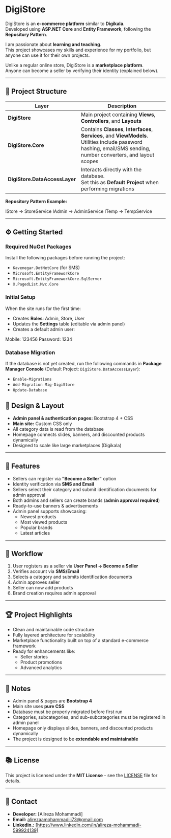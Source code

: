 # DigiStore


DigiStore is an **e-commerce platform** similar to **Digikala**.  
Developed using **ASP.NET Core** and **Entity Framework**, following the **Repository Pattern**.

I am passionate about **learning and teaching**.  
This project showcases my skills and experience for my portfolio, but anyone can use it for their own projects.

Unlike a regular online store, DigiStore is a **marketplace platform**.  
Anyone can become a seller by verifying their identity (explained below).

---

## 📂 Project Structure

| Layer | Description |
|-------|-------------|
| **DigiStore** | Main project containing **Views**, **Controllers**, and **Layouts** |
| **DigiStore.Core** | Contains **Classes**, **Interfaces**, **Services**, and **ViewModels**.<br>Utilities include password hashing, email/SMS sending, number converters, and layout scopes |
| **DigiStore.DataAccessLayer** | Interacts directly with the database.<br>Set this as **Default Project** when performing migrations |

**Repository Pattern Example:**

IStore → StoreService
IAdmin → AdminService
ITemp → TempService

---

## ⚙️ Getting Started

### Required NuGet Packages
Install the following packages before running the project:

- `Kavenegar.DotNetCore` (for SMS)
- `Microsoft.EntityFrameworkCore`
- `Microsoft.EntityFrameworkCore.SqlServer`
- `X.PagedList.Mvc.Core`

### Initial Setup
When the site runs for the first time:

- Creates **Roles**: Admin, Store, User
- Updates the **Settings** table (editable via admin panel)
- Creates a default admin user:

Mobile: 123456
Password: 1234


### Database Migration
If the database is not yet created, run the following commands in **Package Manager Console** (Default Project: `DigiStore.DataAccessLayer`):


- `Enable-Migrations`
- `Add-Migration Mig-DigiStore`
- `Update-Database`


## 🎨 Design & Layout

- **Admin panel & authentication pages:** Bootstrap 4 + CSS  
- **Main site:** Custom CSS only  
- All category data is read from the database  
- Homepage connects slides, banners, and discounted products dynamically  
- Designed to scale like large marketplaces (Digikala)  

---

## 🛒 Features

- Sellers can register via **"Become a Seller"** option  
- Identity verification via **SMS and Email**  
- Sellers select their category and submit identification documents for admin approval  
- Both admins and sellers can create brands (**admin approval required**)  
- Ready-to-use banners & advertisements  
- Admin panel supports showcasing:
  - Newest products
  - Most viewed products
  - Popular brands
  - Latest articles  

---

## 🔧 Workflow

1. User registers as a seller via **User Panel → Become a Seller**  
2. Verifies account via **SMS/Email**  
3. Selects a category and submits identification documents  
4. Admin approves seller  
5. Seller can now add products  
6. Brand creation requires admin approval  

---

## 🏆 Project Highlights

- Clean and maintainable code structure  
- Fully layered architecture for scalability  
- Marketplace functionality built on top of a standard e-commerce framework  
- Ready for enhancements like:
  - Seller stories
  - Product promotions
  - Advanced analytics  

---

## 📌 Notes

- Admin panel & pages are **Bootstrap 4**  
- Main site uses **pure CSS**  
- Database must be properly migrated before first run  
- Categories, subcategories, and sub-subcategories must be registered in admin panel  
- Homepage only displays slides, banners, and discounted products dynamically  
- The project is designed to be **extendable and maintainable**  

---

## 📚 License

This project is licensed under the **MIT License** - see the [LICENSE](LICENSE) file for details.

---

## 🔗 Contact

- **Developer:** [Alireza Mohammadi]  
- **Email:** alirezaamohammadiii73@gmail.com  
- **Linkedin.:** [https://www.linkedin.com/in/alireza-mohammadi-599924139]  

